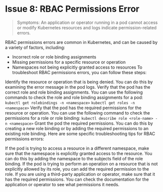 # Issue 8: RBAC Permissions Error
> Symptoms: An application or operator running in a pod cannot access or modify Kubernetes resources and logs indicate permission-related errors.

RBAC permissions errors are common in Kubernetes, and can be caused by a variety of factors, including:

* Incorrect role or role binding assignments
* Missing permissions for a specific resource or operation
* Namespaces not being explicitly granted access to resources
To troubleshoot RBAC permissions errors, you can follow these steps:

Identify the resource or operation that is being denied. You can do this by examining the error message in the pod logs.
Verify that the pod has the correct role and role binding assignments. You can use the following commands to check the role and role binding assignments for a pod:
`kubectl get rolebindings -n <namespace>`
`kubectl get roles -n <namespace>`
Verify that the pod has the required permissions for the resource or operation. You can use the following command to check the permissions for a role or role binding:
`kubectl describe role <role-name> -n <namespace>`
Grant the pod the required permissions. You can do this by creating a new role binding or by adding the required permissions to an existing role binding.
Here are some specific troubleshooting tips for RBAC permissions errors:

If the pod is trying to access a resource in a different namespace, make sure that the namespace is explicitly granted access to the resource. You can do this by adding the namespace to the subjects field of the role binding.
If the pod is trying to perform an operation on a resource that is not explicitly allowed by its role, you can add the required permission to the role.
If you are using a third-party application or operator, make sure that it has the required permissions. You can check the documentation for the application or operator to see what permissions it needs.
